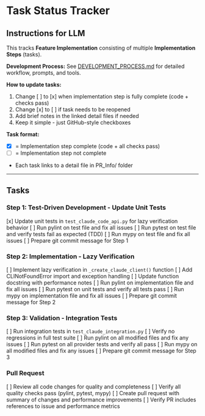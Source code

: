# Task Status Tracker

## Instructions for LLM

This tracks **Feature Implementation** consisting of multiple **Implementation Steps** (tasks).

**Development Process:** See [DEVELOPMENT_PROCESS.md](./DEVELOPMENT_PROCESS.md) for detailed workflow, prompts, and tools.

**How to update tasks:**
1. Change [ ] to [x] when implementation step is fully complete (code + checks pass)
2. Change [x] to [ ] if task needs to be reopened
3. Add brief notes in the linked detail files if needed
4. Keep it simple - just GitHub-style checkboxes

**Task format:**
- [x] = Implementation step complete (code + all checks pass)
- [ ] = Implementation step not complete
- Each task links to a detail file in PR_Info/ folder

---

## Tasks

### Step 1: Test-Driven Development - Update Unit Tests
[x] Update unit tests in `test_claude_code_api.py` for lazy verification behavior
[ ] Run pylint on test file and fix all issues
[ ] Run pytest on test file and verify tests fail as expected (TDD)
[ ] Run mypy on test file and fix all issues
[ ] Prepare git commit message for Step 1

### Step 2: Implementation - Lazy Verification
[ ] Implement lazy verification in `_create_claude_client()` function
[ ] Add CLINotFoundError import and exception handling
[ ] Update function docstring with performance notes
[ ] Run pylint on implementation file and fix all issues
[ ] Run pytest on unit tests and verify all tests pass
[ ] Run mypy on implementation file and fix all issues
[ ] Prepare git commit message for Step 2

### Step 3: Validation - Integration Tests
[ ] Run integration tests in `test_claude_integration.py`
[ ] Verify no regressions in full test suite
[ ] Run pylint on all modified files and fix any issues
[ ] Run pytest on all provider tests and verify all pass
[ ] Run mypy on all modified files and fix any issues
[ ] Prepare git commit message for Step 3

### Pull Request
[ ] Review all code changes for quality and completeness
[ ] Verify all quality checks pass (pylint, pytest, mypy)
[ ] Create pull request with summary of changes and performance improvements
[ ] Verify PR includes references to issue and performance metrics